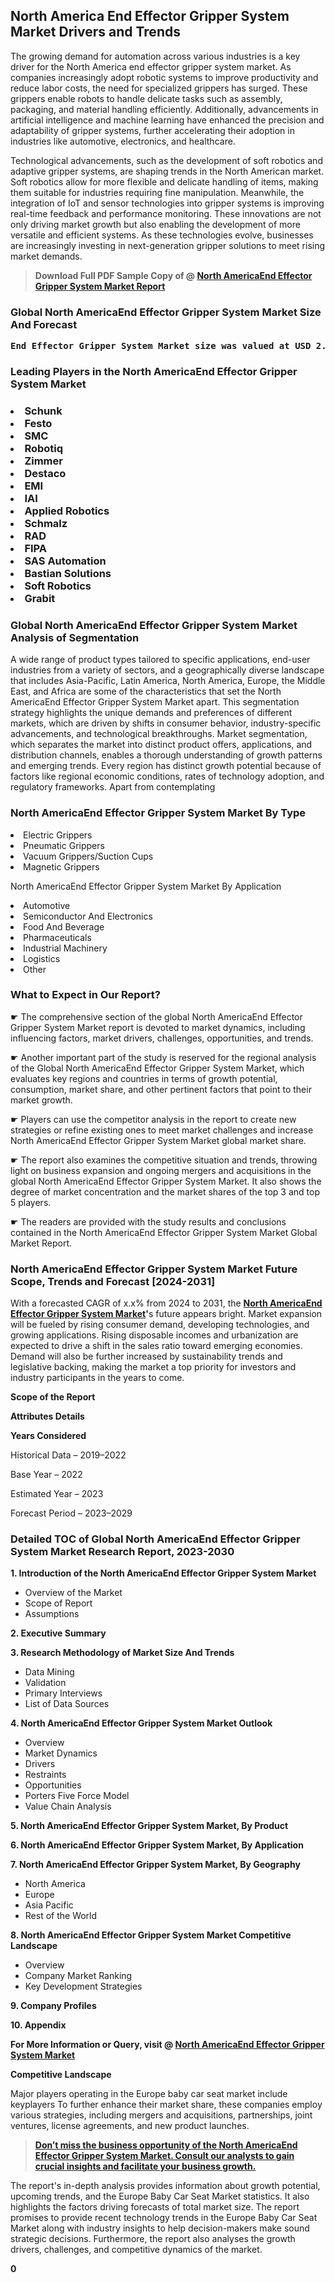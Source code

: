 <p> <h2>North America End Effector Gripper System Market Drivers and Trends</h2><p>The growing demand for automation across various industries is a key driver for the North America end effector gripper system market. As companies increasingly adopt robotic systems to improve productivity and reduce labor costs, the need for specialized grippers has surged. These grippers enable robots to handle delicate tasks such as assembly, packaging, and material handling efficiently. Additionally, advancements in artificial intelligence and machine learning have enhanced the precision and adaptability of gripper systems, further accelerating their adoption in industries like automotive, electronics, and healthcare.</p><p>Technological advancements, such as the development of soft robotics and adaptive gripper systems, are shaping trends in the North American market. Soft robotics allow for more flexible and delicate handling of items, making them suitable for industries requiring fine manipulation. Meanwhile, the integration of IoT and sensor technologies into gripper systems is improving real-time feedback and performance monitoring. These innovations are not only driving market growth but also enabling the development of more versatile and efficient systems. As these technologies evolve, businesses are increasingly investing in next-generation gripper solutions to meet rising market demands.</p></p><blockquote id="" class=""><strong>Download Full PDF Sample Copy of @&nbsp;<a href="https://www.verifiedmarketreports.com/download-sample/?rid=793776&utm_source=GitHub-Jan&utm_medium=262" target="_blank">North AmericaEnd Effector Gripper System Market Report</a>&nbsp;&nbsp;</strong></blockquote><h3 id="" class=""><strong>Global&nbsp;North AmericaEnd Effector Gripper System Market Size And Forecast</strong></h3><pre class="reader-text-block__code-block"><strong>End Effector Gripper System Market size was valued at USD 2.5 Billion in 2022 and is projected to reach USD 5.8 Billion by 2030, growing at a CAGR of 11.5% from 2024 to 2030.</strong></pre><h3 id="" class="">Leading Players in the&nbsp;North AmericaEnd Effector Gripper System Market</h3><h3 class=""></Li><Li>Schunk</Li><Li> Festo</Li><Li> SMC</Li><Li> Robotiq</Li><Li> Zimmer</Li><Li> Destaco</Li><Li> EMI</Li><Li> IAI</Li><Li> Applied Robotics</Li><Li> Schmalz</Li><Li> RAD</Li><Li> FIPA</Li><Li> SAS Automation</Li><Li> Bastian Solutions</Li><Li> Soft Robotics</Li><Li> Grabit</h3><h3 id="" class="">Global&nbsp;North AmericaEnd Effector Gripper System Market Analysis of Segmentation</h3><p id="" class="">A wide range of product types tailored to specific applications, end-user industries from a variety of sectors, and a geographically diverse landscape that includes Asia-Pacific, Latin America, North America, Europe, the Middle East, and Africa are some of the characteristics that set the North AmericaEnd Effector Gripper System Market apart. This segmentation strategy highlights the unique demands and preferences of different markets, which are driven by shifts in consumer behavior, industry-specific advancements, and technological breakthroughs. Market segmentation, which separates the market into distinct product offers, applications, and distribution channels, enables a thorough understanding of growth patterns and emerging trends. Every region has distinct growth potential because of factors like regional economic conditions, rates of technology adoption, and regulatory frameworks. Apart from contemplating</p><h3 id="" class="">North AmericaEnd Effector Gripper System Market&nbsp;By Type</h3><p></Li><Li>Electric Grippers</Li><Li> Pneumatic Grippers</Li><Li> Vacuum Grippers/Suction Cups</Li><Li> Magnetic Grippers</p><div class="" data-test-id=""><p>North AmericaEnd Effector Gripper System Market&nbsp;By Application</p></div><p class=""></Li><Li>Automotive</Li><Li> Semiconductor And Electronics</Li><Li> Food And Beverage</Li><Li> Pharmaceuticals</Li><Li> Industrial Machinery</Li><Li> Logistics</Li><Li> Other</p><div class="" data-test-id=""><h3><span class="">What to Expect in Our Report?</span></h3></div><div class="" data-test-id=""><p><span class="">☛ The comprehensive section of the global North AmericaEnd Effector Gripper System Market report is devoted to market dynamics, including influencing factors, market drivers, challenges, opportunities, and trends.</span></p></div><div class="" data-test-id=""><p><span class="">☛ Another important part of the study is reserved for the regional analysis of the Global North AmericaEnd Effector Gripper System Market, which evaluates key regions and countries in terms of growth potential, consumption, market share, and other pertinent factors that point to their market growth.</span></p></div><div class="" data-test-id=""><p><span class="">☛ Players can use the competitor analysis in the report to create new strategies or refine existing ones to meet market challenges and increase North AmericaEnd Effector Gripper System Market global market share.</span></p></div><div class="" data-test-id=""><p><span class="">☛ The report also examines the competitive situation and trends, throwing light on business expansion and ongoing mergers and acquisitions in the global North AmericaEnd Effector Gripper System Market. It also shows the degree of market concentration and the market shares of the top 3 and top 5 players.</span></p></div><div class="" data-test-id=""><p><span class="">☛ The readers are provided with the study results and conclusions contained in the North AmericaEnd Effector Gripper System Market Global Market Report.</span></p></div><div class="" data-test-id=""><h3><span class="">North AmericaEnd Effector Gripper System Market Future Scope, Trends and Forecast [2024-2031]</span></h3></div><div class="" data-test-id=""><p><span class="">With a forecasted CAGR of x.x% from 2024 to 2031, the <strong><a href="https://www.verifiedmarketreports.com/download-sample/?rid=793776&utm_source=GitHub-Jan&utm_medium=262" target="_blank">North AmericaEnd Effector Gripper System Market</a>'</strong>s future appears bright. Market expansion will be fueled by rising consumer demand, developing technologies, and growing applications. Rising disposable incomes and urbanization are expected to drive a shift in the sales ratio toward emerging economies. Demand will also be further increased by sustainability trends and legislative backing, making the market a top priority for investors and industry participants in the years to come.</span></p><p id="ember66" class="ember-view reader-text-block__paragraph"><strong>Scope of the Report</strong></p><p id="ember67" class="ember-view reader-text-block__paragraph"><strong>Attributes Details</strong></p><p id="ember68" class="ember-view reader-text-block__paragraph"><strong>Years Considered</strong></p><p id="ember69" class="ember-view reader-text-block__paragraph">Historical Data &ndash; 2019&ndash;2022</p><p id="ember70" class="ember-view reader-text-block__paragraph">Base Year &ndash; 2022</p><p id="ember71" class="ember-view reader-text-block__paragraph">Estimated Year &ndash; 2023</p><p id="ember72" class="ember-view reader-text-block__paragraph">Forecast Period &ndash; 2023&ndash;2029</p></div><h3 id="" class="">Detailed TOC of Global North AmericaEnd Effector Gripper System Market Research Report, 2023-2030</h3><p id="" class=""><strong>1. Introduction of the North AmericaEnd Effector Gripper System Market</strong></p><ul><li>Overview of the Market</li><li>Scope of Report</li><li>Assumptions</li></ul><p id="" class=""><strong>2. Executive Summary</strong></p><p id="" class=""><strong>3. Research Methodology of Market Size And Trends</strong></p><ul><li>Data Mining</li><li>Validation</li><li>Primary Interviews</li><li>List of Data Sources</li></ul><p id="" class=""><strong>4. North AmericaEnd Effector Gripper System Market Outlook</strong></p><ul><li>Overview</li><li>Market Dynamics</li><li>Drivers</li><li>Restraints</li><li>Opportunities</li><li>Porters Five Force Model</li><li>Value Chain Analysis</li></ul><p id="" class=""><strong>5. North AmericaEnd Effector Gripper System Market, By Product</strong></p><p id="" class=""><strong>6. North AmericaEnd Effector Gripper System Market, By Application</strong></p><p id="" class=""><strong>7. North AmericaEnd Effector Gripper System Market, By Geography</strong></p><ul><li>North America</li><li>Europe</li><li>Asia Pacific</li><li>Rest of the World</li></ul><p id="" class=""><strong>8. North AmericaEnd Effector Gripper System Market Competitive Landscape</strong></p><ul><li>Overview</li><li>Company Market Ranking</li><li>Key Development Strategies</li></ul><p id="" class=""><strong>9. Company Profiles</strong></p><p id="" class=""><strong>10. Appendix</strong></p><p><strong>For More Information or Query, visit&nbsp;@ <a href="https://www.verifiedmarketreports.com/product/end-effector-gripper-system-market/" target="_blank">North AmericaEnd Effector Gripper System Market</a></strong></p><p id="ember61" class="ember-view reader-text-block__paragraph"><strong>Competitive Landscape</strong></p><p id="ember62" class="ember-view reader-text-block__paragraph">Major players operating in the Europe baby car seat market include keyplayers To further enhance their market share, these companies employ various strategies, including mergers and acquisitions, partnerships, joint ventures, license agreements, and new product launches.</p><blockquote id="ember63" class="ember-view reader-text-block__blockquote"><strong><a href="https://www.verifiedmarketreports.com/download-sample/?rid=793776&utm_source=GitHub-Jan&utm_medium=262" target="_blank">Don&rsquo;t miss the business opportunity of the North AmericaEnd Effector Gripper System Market. Consult our analysts to gain crucial insights and facilitate your business growth.</a></strong></blockquote><p id="ember64" class="ember-view reader-text-block__paragraph">The report's in-depth analysis provides information about growth potential, upcoming trends, and the Europe Baby Car Seat Market statistics. It also highlights the factors driving forecasts of total market size. The report promises to provide recent technology trends in the Europe Baby Car Seat Market along with industry insights to help decision-makers make sound strategic decisions. Furthermore, the report also analyses the growth drivers, challenges, and competitive dynamics of the market.</p><p class="ember-view reader-text-block__paragraph"><strong>0</strong></p>
